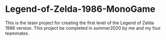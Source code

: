 # Legend-of-Zelda-1986-MonoGame
This is the team project for creating the first level of the Legend of Zelda 1986 version. This project be completed in summer2020 by me and my four teammates.
